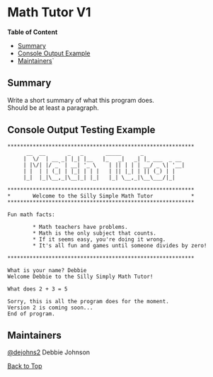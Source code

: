 <!-- 
https://github.com/lifeparticle/Markdown-Cheatsheet
https://youtu.be/eVGEea7adDM?si=cz1Fbqxr9VgioIEh
-->

# Math Tutor V1

<b>Table of Content</b>
- [Summary](#summary)
- [Console Output Example](#console-output-example)
- [Maintainers](#maintainers)`

## Summary
Write a short summary of what this program does.   
Should be at least a paragraph.

## Console Output Testing Example
```
***********************************************************
      __  __       _   _       _____      _
     |  \/  | __ _| |_| |__   |_   _|   _| |_ ___  _ __
     | |\/| |/ _` | __| '_ \    | || | | | __/ _ \| '__|
     | |  | | (_| | |_| | | |   | || |_| | || (_) | |
     |_|  |_|\__,_|\__|_| |_|   |_| \__,_|\__\___/|_|

***********************************************************
*       Welcome to the Silly Simple Math Tutor            *
***********************************************************

Fun math facts:

        * Math teachers have problems.
        * Math is the only subject that counts.
        * If it seems easy, you're doing it wrong.
        * It's all fun and games until someone divides by zero!

***********************************************************

What is your name? Debbie
Welcome Debbie to the Silly Simply Math Tutor!

What does 2 + 3 = 5

Sorry, this is all the program does for the moment.
Version 2 is coming soon...
End of program.

```

## Maintainers
[@dejohns2](https://github.com/dejohns2) Debbie Johnson

[Back to Top](#math-tutor-v1)
